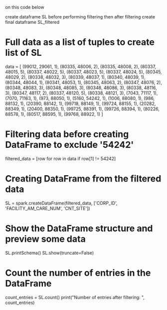 on this code below

create dataframe SL before performing filtering then after filtering create final dataframe SL_filtered

# Full data as a list of tuples to create list of SL
data = [
    (99012, 29061, 1), (80335, 48006, 2), (80335, 48008, 2), (80337, 48015, 5),
    (80337, 48022, 5), (80337, 48023, 5), (80337, 48024, 5), (80345, 48029, 2),
    (80338, 48032, 3), (80339, 48037, 1), (80340, 48039, 1), (80344, 48044, 1),
    (80341, 48053, 1), (80345, 48063, 2), (80347, 48076, 2), (80348, 48083, 3),
    (80348, 48085, 3), (80348, 48086, 3), (80338, 48116, 3), (80347, 48117, 2),
    (80337, 48120, 5), (80338, 48121, 3), (7043, 71117, 1), (7070, 71163, 1),
    (973, 88050, 1), (5160, 54242, 1), (1006, 88080, 1), (986, 88132, 1),
    (20390, 88142, 1), (99718, 88149, 1), (99724, 88155, 1), (20282, 88349, 1),
    (20400, 88350, 1), (99725, 88391, 1), (99726, 88394, 1), (80226, 88578, 1),
    (80517, 88595, 1), (99768, 88922, 1)
]

# Filtering data before creating DataFrame to exclude '54242'
filtered_data = [row for row in data if row[1] != 54242]

# Creating DataFrame from the filtered data
SL = spark.createDataFrame(filtered_data, ['CORP_ID', 'FACILITY_AM_CARE_NUM', 'CNT_SITE'])

# Show the DataFrame structure and preview some data
SL.printSchema()
SL.show(truncate=False)

# Count the number of entries in the DataFrame
count_entries = SL.count()
print("Number of entries after filtering: ", count_entries)
